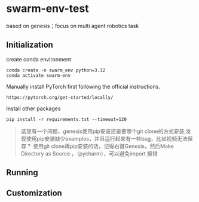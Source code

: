 # swarm-env-test
based on genesis；focus on multi agent robotics task

## Initialization
create conda environment
```
conda create -n swarm_env python=3.12
conda activate swarm-env
```


Manually install PyTorch first following the official instructions.
```
https://pytorch.org/get-started/locally/
```

Install other packages
```
pip install -r requirements.txt --timeout=120
```
> 这里有一个问题，genesis使用pip安装还是要哪个git clone的方式安装;发现使用pip安装缺少examples，并且运行起来有一些bug，比如视频无法保存？
> 使用git clone再pip安装的话，记得右键Genesis，然后Make Directory as Source ，（pycharm），可以避免import 报错

## Running


## Customization

